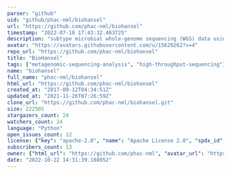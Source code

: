 ```yaml
---
parser: "github"
uid: "github/phac-nml/biohansel"
url: "https://github.com/phac-nml/biohansel"
timestamp: "2022-07-18 17:43:32.463725"
description: "subtype microbial whole-genome sequencing (WGS) data using SNV targeting k-mer subtyping schemes."
avatar: "https://avatars.githubusercontent.com/u/15620262?v=4"
repo_url: "https://github.com/phac-nml/biohansel"
title: "BioHansel"
tags: ["metagenomic-sequencing-analysis", "high-throughput-sequencing"]
name: "biohansel"
full_name: "phac-nml/biohansel"
html_url: "https://github.com/phac-nml/biohansel"
created_at: "2017-09-12T04:34:51Z"
updated_at: "2021-11-26T07:26:59Z"
clone_url: "https://github.com/phac-nml/biohansel.git"
size: 222505
stargazers_count: 24
watchers_count: 24
language: "Python"
open_issues_count: 12
license: {"key": "apache-2.0", "name": "Apache License 2.0", "spdx_id": "Apache-2.0", "url": "https://api.github.com/licenses/apache-2.0", "node_id": "MDc6TGljZW5zZTI="}
subscribers_count: 13
owner: {"html_url": "https://github.com/phac-nml", "avatar_url": "https://avatars.githubusercontent.com/u/15620262?v=4", "login": "phac-nml", "type": "Organization"}
date: "2022-10-22 14:31:39.188952"
---
```

